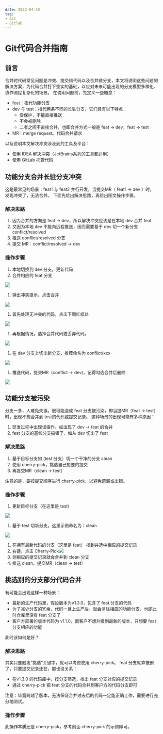 ```yaml
---
date: 2022-04-28
tag: 
- Git 
- Gitlab
---
```


# Git代码合并指南
## 前言
合并时代码常见问题是冲突、提交错代码以及合并错分支，本文将说明这些问题的解决方案，为代码合并打下坚实的基础，以应对未来可能出现的分支模型多样化、协作流程复杂化的场景。
在说明问题前，先定义一些概念：

- feat：指代功能分支
- dev 与 test：指代两条不同的长驻分支，它们具有以下特点：
   - 受保护，不能直接推送
   - 不会被删除
   - 二者之间不直接合并，也即合并方式一般是 feat -> dev，feat -> test
- MR：merge request。代码合并请求

以及说明本文解决冲突涉及到的工具及平台：

- 使用 IDEA 解决冲突（JetBrains系列的工具都适用）
- 使用 GitLab 托管代码
## 功能分支合并长驻分支冲突
这是最常见的场景：feat1 与 feat2 并行开发，当提交MR（ feat1 -> dev ）时，发现冲突了，无法合并。
下面先给出解决思路，再给出图文操作步骤。
### 解决思路

1. 因为合并的方向是 feat -> dev，所以解决冲突应该是在本地 dev 合并 feat
2. 又因为本地 dev 不能向远程推送，因而需要基于 dev 切一个新分支 conflict/resolved
3. 推送 conflict/resolved 分支
4. 提交 MR：conflict/resolved -> dev
### 操作步骤

1. 本地切换到 dev 分支，更新代码
2. 合并相应的 feat 分支

![](https://raw.gitmirror.com/levy9527/image-holder/main/docs/git/1682344287512.png)

1. 弹出冲突提示，点击合并

![](https://raw.gitmirror.com/levy9527/image-holder/main/docs/git/1682344293749.png)

1. 首先处理无冲突的代码，点击下图红框处

![](https://raw.gitmirror.com/levy9527/image-holder/main/docs/git/1682344298158.png)

1. 再根据情况，选择合并代码或丢弃代码。

![](https://raw.gitmirror.com/levy9527/image-holder/main/docs/git/1682344303228.png)

1. 在 dev 分支上切出新分支，推荐命名为 conflict/xxx

![](https://raw.gitmirror.com/levy9527/image-holder/main/docs/git/1682344307534.png)

1. 推送代码，提交MR（conflict -> dev)，记得勾选合并后删除

![](https://raw.gitmirror.com/levy9527/image-holder/main/docs/git/1682344312127.png)
## 功能分支被污染
分支一多，人难免失误，很可能造成 feat 分支被污染，即当提MR（feat -> test）时，出现不想合并到 test的代码或提交记录。
这种场景的出现可能有多种原因：

1. 研发过程中出现误操作，如出现了 dev -> feat 的合并
2. feat 分支的基线分支搞错了，如从 dev 切出了 feat
### 解决思路

1. 基于目标分支如 (test 分支）切一个干净的分支 clean
2. 使用 cherry-pick，挑选自己想要的提交
3. 再提交MR（clean -> test）

注意的是，要按提交顺序进行 cherry-pick，以避免遗漏或出错。
### 操作步骤

1. 更新目标分支（在这里是 test）

![](https://raw.gitmirror.com/levy9527/image-holder/main/docs/git/1682344317048.png)

1. 基于 test 切新分支，这里示例命名为：clean

![](https://raw.gitmirror.com/levy9527/image-holder/main/docs/git/1682344322358.png)

1. 在拥有最新代码的分支（这里是 feat） 找到并选中相应的提交记录
2. 右键，点击 Cherry-Pick![](https://raw.gitmirror.com/levy9527/image-holder/main/docs/git/1682344326902.png)
3. 则相应的提交记录就会合并到 clean 分支
4. 推送 clean，提交MR（clean -> test）
## 挑选别的分支部分代码合并
有可能会出现这样一种场景：

- 最新的生产代码里，假设版本为v1.3.0，包含了 feat 分支的代码
- 为了减少分支的冗余，代码一旦上生产后，就会清除相应的功能分支，也即此时仓库里没有 feat 分支了
- 客户方部署的版本代码为 v1.1.0，而客户不想升级到最新的版本，只想要 feat 分支相应的功能

此时该如何是好？
### 解决思路
其实只要触发“挑选”关键字，就可以考虑使用 cherry-pick。
feat 分支就算被删了，只要提交记录还在，那也没关系：

- 在v1.3.0 的代码库中，按分支筛选，找出 feat 分支对应的提交记录
- 通过 cherry-pick 把 feat 分支的代码合并到客户方的代码分支即可

注意：毕竟跨越了版本，无法保证合并过去后的代码一定能正确工作，需要进行充分地测试。
### 操作步骤
此操作本质还是 cherry-pick，参考前面 cherry-pick 的示例即可。
